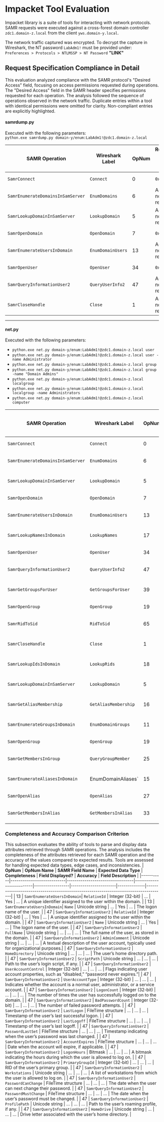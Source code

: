 # Impacket Tool Evaluation

Impacket library is a suite of tools for interacting with network protocols.  SAMR requests were executed against a cross-forest domain controller `zdc1.domain-z.local` from the client `yws.domain-y.local`.

The network traffic captured was encrypted. To decrypt the capture in Wireshark, the NT password `LabAdm1!` must be provided under:  
`Preferences > Protocols > NTLMSSP > NT Password`
**"LINK"**

## Request Specification Compliance in Detail

This evaluation analyzed compliance with the SAMR protocol's "Desired Access" field, focusing on access permissions requested during operations. The "Desired Access" field in the SAMR header specifies permissions requested for each operation.
The analysis followed the sequence of operations observed in the network traffic. Duplicate entries within a tool with identical permissions were omitted for clarity. Non-compliant entries are explicitly highlighted.

#### samrdump.py

Executed with the following parameters:  
`python.exe samrdump.py domain-y/enum:LabAdm1!@zdc1.domain-z.local`

| **SAMR Operation**  | **Wireshark Label** | **OpNum** | **Requested Access Rights (Hex)** | **Rights Description**  | **Required for Operation?** | **Compliance with Requested Access** |
|---------------------|---------------------|-----------|-----------------------------------|-------------------------|-----------------------------|--------------------------------------|
| `SamrConnect`       | `Connect`           | 0         | `0x02000000`     | **`MAXIMUM_ALLOWED` (``0x02000000``)**   | No                          | Not Compliant                        |
| `SamrEnumerateDomainsInSamServer` | `EnumDomains`| 6  | Access not requested               | N/A                    | N/A                         | N/A                                  |
| `SamrLookupDomainInSamServer`     | `LookupDomain`    | 5   | Access not requested         | N/A                    | N/A                         | N/A                                  |
| `SamrOpenDomain`    | `OpenDomain`        | 7         | `0x02000000`     | **`MAXIMUM_ALLOWED` (``0x02000000``)**   | No                          | Not Compliant                        |
| `SamrEnumerateUsersInDomain` | `EnumDomainUsers` | 13 | Access not requested               | N/A                    | N/A                         | N/A                                  |
| `SamrOpenUser`      | `OpenUser`          | 34        | `0x02000000`     | **`MAXIMUM_ALLOWED` (``0x02000000``)**   | No                          | Not Compliant                        |
| `SamrQueryInformationUser2` | `QueryUserInfo2` | 47   | Access not requested               | N/A                    | N/A                         | N/A                                  |
| `SamrCloseHandle` | `Close` | 1                       | Access not requested               | N/A                    | N/A                         | N/A                                  |

---


#### net.py

Executed with the following parameters:  
- `python.exe net.py domain-y/enum:LabAdm1!@zdc1.domain-z.local user`
- `python.exe net.py domain-y/enum:LabAdm1!@zdc1.domain-z.local user -name Administrator`
- `python.exe net.py domain-y/enum:LabAdm1!@zdc1.domain-z.local group`
- `python.exe net.py domain-y/enum:LabAdm1!@zdc1.domain-z.local group -name "Domain Admins"`
- `python.exe net.py domain-y/enum:LabAdm1!@zdc1.domain-z.local localgroup`
- `python.exe net.py domain-y/enum:LabAdm1!@zdc1.domain-z.local localgroup -name Administrators`
- `python.exe net.py domain-y/enum:LabAdm1!@zdc1.domain-z.local computer`

| **SAMR Operation**  | **Wireshark Label** | **OpNum** | **Requested Access Rights (Hex)** | **Rights Description**  | **Required for Operation?** | **Compliance with Requested Access** |
|---------------------|---------------------|-----------|-----------------------------------|-------------------------|-----------------------------|--------------------------------------|
| `SamrConnect`       | `Connect`           | 0         | `0x02000000`     | **`MAXIMUM_ALLOWED` (``0x02000000``)**   | No                          | Not Compliant                        |
| `SamrEnumerateDomainsInSamServer` | `EnumDomains`| 6  | Access not requested               | N/A                    | N/A                         | N/A                                  |
| `SamrLookupDomainInSamServer`     | `LookupDomain`    | 5   | Access not requested         | N/A                    | N/A                         | N/A                                  |
| `SamrOpenDomain`    | `OpenDomain`        | 7         | `0x02000000`     | **`MAXIMUM_ALLOWED` (``0x02000000``)**   | No                          | Not Compliant                        |
| `SamrEnumerateUsersInDomain` | `EnumDomainUsers` | 13 | Access not requested               | N/A                    | N/A                         | N/A                                  |
| `SamrLookupNamesInDomain`    | `LookupNames`     | 17 | Access not requested               | N/A                    | N/A                         | N/A                                  |
| `SamrOpenUser`      | `OpenUser`          | 34        | `0x02000000`     | **`MAXIMUM_ALLOWED` (``0x02000000``)**   | No                          | Not Compliant                        |
| `SamrQueryInformationUser2` | `QueryUserInfo2` | 47   | Access not requested               | N/A                    | N/A                         | N/A                                  |
| `SamrGetGroupsForUser` | `GetGroupsForUser` | 39      | Access not requested               | N/A                    | N/A                         | N/A                                  |
| `SamrOpenGroup`        | `OpenGroup`        | 19      | `0x02000000`     | **`MAXIMUM_ALLOWED` (``0x02000000``)**   | No                          | Not Compliant                        |
| `SamrRidToSid`         | `RidToSid`         | 65      | Access not requested               | N/A                    | N/A                         | N/A                                  |
| `SamrCloseHandle` | `Close` | 1                       | Access not requested               | N/A                    | N/A                         | N/A                                  |
| `SamrLookupIdsInDomain` | `LookupRids`      |  18     | Access not requested               | N/A                    | N/A                         | N/A                                  |
| `SamrLookupDomainInSamServer` | `LookupDomain` | 5    | Access not requested               | N/A                    | N/A                         | N/A                                  |
| `SamrGetAliasMembership` | `GetAliasMembership` | 16  | Access not requested               | N/A                    | N/A                         | N/A                                  |
| `SamrEnumerateGroupsInDomain`|`EnumDomainGroups`| 11  | Access not requested               | N/A                    | N/A                         | N/A                                  |
| `SamrOpenGroup`             | `OpenGroup`       | 19  | `0x02000000`     | **`MAXIMUM_ALLOWED` (``0x02000000``)**   | No                          | Not Compliant                        |
| `SamrGetMembersInGroup`     | `QueryGroupMember`  | 25| Access not requested               | N/A                    | N/A                         | N/A                                  |
| `SamrEnumerateAliasesInDomain`| EnumDomainAliases`| 15| Access not requested               | N/A                    | N/A                         | N/A                                  |
| `SamrOpenAlias`   | `OpenAlias`            | 27       | `0x02000000`     | **`MAXIMUM_ALLOWED` (``0x02000000``)**   | No                          | Not Compliant                        |
| `SamrGetMembersInAlias` | `GetMembersInAlias`| 33     | Access not requested               | N/A                    | N/A                         | N/A                                  |

### Completeness and Accuracy Comparison Criterion

This subsection evaluates the ability of tools to parse and display data attributes retrieved through SAMR operations. The analysis includes the completeness of the attributes retrieved for each SAMR operation and the accuracy of the values compared to expected results. Tools are assessed for handling expected data types, edge cases, and inconsistencies.
| **OpNum** | **OpNum Name**             | **SAMR Field Name**             | **Expected Data Type**   | **Completeness** | **Field Displayed?** | **Accuracy** | **Field Description**                                                                 |
|-----------|----------------------------|----------------------------------|--------------------------|------------------|-----------------------|--------------|---------------------------------------------------------------------------------------|
| 13        | `SamrEnumerateUsersInDomain`| `RelativeId`                    | Integer (32-bit)         | ...              | Yes                   | ...          | A unique identifier assigned to the user within the domain.                          |
| 13        | `SamrEnumerateUsersInDomain`| `Name`                          | Unicode string           | ...              | Yes                   | ...          | The logon name of the user.                                                          |
| 47        | `SamrQueryInformationUser2` | `RelativeId`                    | Integer (32-bit)         | ...              | Yes                   | ...          | A unique identifier assigned to the user within the domain.                          |
| 47        | `SamrQueryInformationUser2` | `Name`                          | Unicode string           | ...              | Yes                   | ...          | The logon name of the user.                                                          |
| 47        | `SamrQueryInformationUser2` | `FullName`                      | Unicode string           | ...              | ...                   | ...          | The full name of the user, as stored in the domain.                                  |
| 47        | `SamrQueryInformationUser2` | `AdminComment`                  | Unicode string           | ...              | ...                   | ...          | A textual description of the user account, typically used for organizational purposes.|
| 47        | `SamrQueryInformationUser2` | `HomeDirectory`                 | Unicode string           | ...              | ...                   | ...          | The user’s home directory path.                                                      |
| 47        | `SamrQueryInformationUser2` | `ScriptPath`                    | Unicode string           | ...              | ...                   | ...          | Path to the user’s login script, if any.                                             |
| 47        | `SamrQueryInformationUser2` | `UserAccountControl`            | Integer (32-bit)         | ...              | ...                   | ...          | Flags indicating user account properties, such as “disabled,” “password never expires.”|
| 47        | `SamrQueryInformationUser2` | `UserAccountType`               | Integer (32-bit)         | ...              | ...                   | ...          | Indicates whether the account is a normal user, administrator, or a service account. |
| 47        | `SamrQueryInformationUser2` | `LogonCount`                    | Integer (32-bit)         | ...              | ...                   | ...          | The number of times the user has successfully logged on to the domain.               |
| 47        | `SamrQueryInformationUser2` | `BadPasswordCount`              | Integer (32-bit)         | ...              | ...                   | ...          | The number of failed password attempts.                                              |
| 47        | `SamrQueryInformationUser2` | `LastLogon`                     | FileTime structure       | ...              | ...                   | ...          | Timestamp of the user’s last successful logon.                                       |
| 47        | `SamrQueryInformationUser2` | `LastLogoff`                    | FileTime structure       | ...              | ...                   | ...          | Timestamp of the user’s last logoff.                                                 |
| 47        | `SamrQueryInformationUser2` | `PasswordLastSet`               | FileTime structure       | ...              | ...                   | ...          | Timestamp indicating when the user’s password was last changed.                      |
| 47        | `SamrQueryInformationUser2` | `AccountExpires`                | FileTime structure       | ...              | ...                   | ...          | Date when the account will expire, if applicable.                                    |
| 47        | `SamrQueryInformationUser2` | `LogonHours`                    | Bitmask                  | ...              | ...                   | ...          | A bitmask indicating the hours during which the user is allowed to log on.           |
| 47        | `SamrQueryInformationUser2` | `PrimaryGroupId`                | Integer (32-bit)         | ...              | ...                   | ...          | RID of the user’s primary group.                                                     |
| 47        | `SamrQueryInformationUser2` | `Workstations`                  | Unicode string           | ...              | ...                   | ...          | A list of workstations from which the user is allowed to log on.                     |
| 47        | `SamrQueryInformationUser2` | `PasswordCanChange`             | FileTime structure       | ...              | ...                   | ...          | The date when the user can next change their password.                               |
| 47        | `SamrQueryInformationUser2` | `PasswordMustChange`            | FileTime structure       | ...              | ...                   | ...          | The date when the user’s password must be changed.                                   |
| 47        | `SamrQueryInformationUser2` | `ProfilePath`                   | Unicode string           | ...              | ...                   | ...          | Path to the user’s roaming profile, if any.                                          |
| 47        | `SamrQueryInformationUser2` | `HomeDrive`                     | Unicode string           | ...              | ...                   | ...          | Drive letter associated with the user’s home directory.                              |





